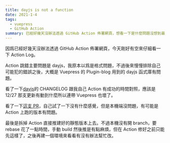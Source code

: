 ```yaml
---
title: dayjs is not a function
date: 2021-1-4
tags:
  - vuepress
  - GitHub Action
summary: 已經好幾天沒辦法透過 GitHub Action 佈署網頁，想看一下是什麼問題沒想到最後只能土法解決。
---
```


因爲已經好幾天沒辦法透過 GitHub Action 佈署網頁，今天剛好有空來仔細看一下 Action Log。

Action 跳錯主要問題是 dayjs，我原本以爲是格式問題，不過後來慢慢排除自己可能犯的錯誤之後，大概是 Vuepress 的 Plugin-blog 用到的 dayjs 函式庫有問題。

看了一下[dayjs](https://github.com/iamkun/dayjs/blob/dev/CHANGELOG.md)的 CHANGELOG 跟我自己 Action 有成功的時間對照，應該是 12/27 那支更新有動到什麼所以連帶 Vuepress 也壞了。

看了一下[這支 PR](https://github.com/vuepress/vuepress-plugin-blog/pull/93)，自己試了一下沒有什麼感覺，但是本機端沒問題，有可能是 Action 上跑的版本有問題。

最後是拆掉 Action 直接推建好的靜態版本上去。不過本機沒有開 branch，要 rebase 花了一點時間，手動 build 然後推是有點麻煩，但在 Action 修好之前只能先這樣了，之後再建一個環境來看看有沒有辦法幫忙改。